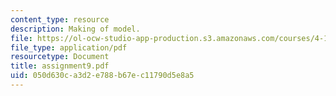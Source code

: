 ```yaml
---
content_type: resource
description: Making of model.
file: https://ol-ocw-studio-app-production.s3.amazonaws.com/courses/4-125a-architecture-studio-building-in-landscapes-fall-2005/050d630ca3d2e788b67ec11790d5e8a5_assignment9.pdf
file_type: application/pdf
resourcetype: Document
title: assignment9.pdf
uid: 050d630c-a3d2-e788-b67e-c11790d5e8a5
---
```

